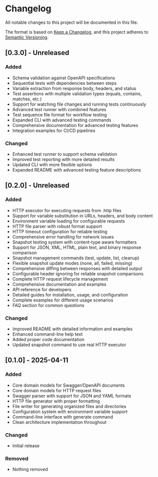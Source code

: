 # Changelog

All notable changes to this project will be documented in this file.

The format is based on [Keep a Changelog](https://keepachangelog.com/en/1.0.0/),
and this project adheres to [Semantic Versioning](https://semver.org/spec/v2.0.0.html).

## [0.3.0] - Unreleased

### Added

- Schema validation against OpenAPI specifications
- Sequential tests with dependencies between steps
- Variable extraction from response body, headers, and status
- Test assertions with multiple validation types (equals, contains, matches, etc.)
- Support for watching file changes and running tests continuously
- Advanced test runner with combined features
- Test sequence file format for workflow testing
- Expanded CLI with advanced testing commands
- Comprehensive documentation for advanced testing features
- Integration examples for CI/CD pipelines

### Changed

- Enhanced test runner to support schema validation
- Improved test reporting with more detailed results
- Updated CLI with more flexible options
- Expanded README with advanced testing feature descriptions

## [0.2.0] - Unreleased

### Added

- HTTP executor for executing requests from .http files
- Support for variable substitution in URLs, headers, and body content
- Environment variable loading for configurable requests
- HTTP file parser with robust format support
- HTTP timeout configuration for reliable testing
- Comprehensive error handling for network issues
- Snapshot testing system with content-type aware formatters
- Support for JSON, XML, HTML, plain text, and binary response comparison
- Snapshot management commands (test, update, list, cleanup)
- Flexible snapshot update modes (none, all, failed, missing)
- Comprehensive diffing between responses with detailed output
- Configurable header ignoring for reliable snapshot comparisons
- Complete HTTP request lifecycle management
- Comprehensive documentation and examples
- API reference for developers
- Detailed guides for installation, usage, and configuration
- Complete examples for different usage scenarios
- FAQ section for common questions

### Changed

- Improved README with detailed information and examples
- Enhanced command-line help text
- Added proper code documentation
- Updated snapshot command to use real HTTP executor

## [0.1.0] - 2025-04-11

### Added

- Core domain models for Swagger/OpenAPI documents
- Core domain models for HTTP request files
- Swagger parser with support for JSON and YAML formats
- HTTP file generator with proper formatting
- File writer for generating organized files and directories
- Configuration system with environment variable support
- Command-line interface with generate command
- Clean architecture implementation throughout

### Changed

- Initial release

### Removed

- Nothing removed
